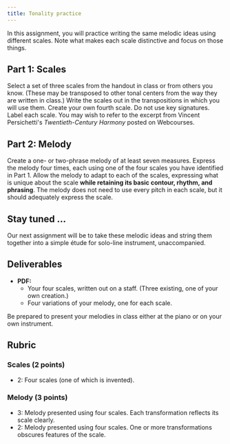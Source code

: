 ```yaml
---
title: Tonality practice
---
```


In this assignment, you will practice writing the same melodic ideas using different scales. Note what makes each scale distinctive and focus on those things.

## Part 1: Scales

Select a set of three scales from the handout in class or from others you know. (These may be transposed to other tonal centers from the way they are written in class.) Write the scales out in the transpositions in which you will use them. Create your own fourth scale. Do not use key signatures. Label each scale. You may wish to refer to the excerpt from Vincent Persichetti's _Twentieth-Century Harmony_ posted on Webcourses.

## Part 2: Melody

Create a one- or two-phrase melody of at least seven measures. Express the melody four times, each using one of the four scales you have identified in Part 1. Allow the melody to adapt to each of the scales, expressing what is unique about the scale **while retaining its basic contour, rhythm, and phrasing**. The melody does not need to use every pitch in each scale, but it should adequately express the scale.

## Stay tuned ...

Our next assignment will be to take these melodic ideas and string them together into a simple étude for solo-line instrument, unaccompanied. 

## Deliverables

- **PDF:**
    - Your four scales, written out on a staff. (Three existing, one of your own creation.)
    - Four variations of your melody, one for each scale.

Be prepared to present your melodies in class either at the piano or on your own instrument.

## Rubric

### Scales (2 points)

- 2: Four scales (one of which is invented).

### Melody (3 points)

- 3: Melody presented using four scales. Each transformation reflects its scale clearly.
- 2: Melody presented using four scales. One or more transformations obscures features of the scale.
